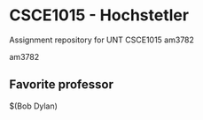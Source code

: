 # CSCE1015 - Hochstetler
Assignment repository for UNT CSCE1015
am3782

am3782

## Favorite professor
$(Bob Dylan)
